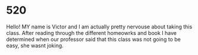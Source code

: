 # 520
Hello!
MY name is Victor and I am actually pretty nervouse about taking this class. 
After reading through the different homeowrks and book I have determined 
when our professor said that this class was not going to be easy, she wasnt joking. 
